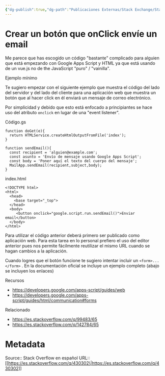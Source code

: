 ```yaml
---
{"dg-publish":true,"dg-path":"Publicaciones Externas/Stack Exchange/Stack Overflow en español/es.stackoverflow.com-430302.md","permalink":"/publicaciones-externas/stack-exchange/stack-overflow-en-espanol/es-stackoverflow-com-430302/","title":"Crear un botón que onClick envíe un email","hide":true,"noteIcon":"\"0\"","created":"2024-04-03T12:49:10.417-06:00","updated":"2024-04-05T16:43:57.120-06:00"}
---
```


# Crear un botón que onClick envíe un email

Me parece que has escogido un código "bastante" complicado para alguien que está empezando con Google Apps Script y HTML ya que está usando de un vue.js no de the JavaScript "puro" / "vainilla".


Ejemplo mínimo

Te sugiero empezar con el siguiente ejemplo que muestra el código del lado del servidor y del lado del cliente para una aplicación web que muestra un botón que al hacer click en él enviará un mensaje de correo electrónico.

Por simplicidad y debido que esto está enfocado a principiantes se hace uso del atributo `onclick` en lugar de una "event listener".

Código.gs

```
function doGet(e){
  return HTMLService.createHtmlOutputFromFile('index');
}

function sendEmail(){
  const recipient = 'alguien@example.com';
  const asunto = 'Envío de mensaje usando Google Apps Script';
  const body = 'Poner aquí el texto del cuerpo del mensaje'; 
  MailApp.sendEmail(recipient,subject,body);
}
```

index.html
```
<!DOCTYPE html>
<html>
  <head>
    <base target="_top">
  </head>
  <body>
     <button onclick="google.script.run.sendEmail()">Enviar email</button>
  </body>
</html>
```

Para utilizar el código anterior deberá primero ser publicado como aplicación web. Para esta tarea en lo personal prefiero el uso del editor anterior pues nos permite fácilmente reutilizar el mismo URL cuando se hagan cambios a la aplicación.

Cuando logres que el botón funcione te sugiero intentar incluir un `<form>...</form>` . En la documentación oficial se incluye un ejemplo completo (abajo se incluyen los enlaces)

Recursos

- https://developers.google.com/apps-script/guides/web
- https://developers.google.com/apps-script/guides/html/communication#forms

Relacionado

- https://es.stackoverflow.com/q/99483/65
- https://es.stackoverflow.com/q/142784/65

# Metadata
Source:: Stack Overflow en español
URL:: [[https://es.stackoverflow.com/q/430302\|https://es.stackoverflow.com/q/430302]]


